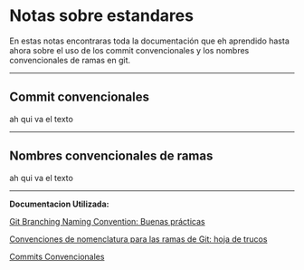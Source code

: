 # Notas sobre estandares 

En estas notas encontraras toda la documentación que eh aprendido hasta ahora sobre el uso de los commit convencionales y los nombres convencionales de ramas en git.

---
## Commit convencionales

ah qui va el texto


---
## Nombres convencionales de ramas

ah qui va el texto

---

**Documentacion Utilizada:**

[Git Branching Naming Convention: Buenas prácticas](https://phoenixnap.com/kb/git-branch-name-convention)

[Convenciones de nomenclatura para las ramas de Git: hoja de trucos](https://medium.com/@abhay.pixolo/naming-conventions-for-git-branches-a-cheatsheet-8549feca2534)

[Commits Convencionales](https://www.conventionalcommits.org/es/v1.0.0/)
